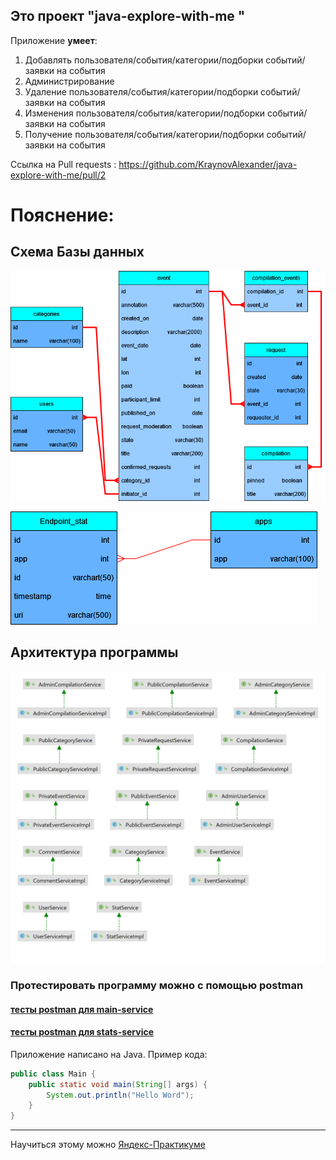 ## Это  проект "java-explore-with-me "



Приложение **умеет**:
1. Добавлять пользователя/события/категории/подборки событий/заявки на события
2. Администрирование
3. Удаление пользователя/события/категории/подборки событий/заявки на события
4. Изменения пользователя/события/категории/подборки событий/заявки на события
5. Получение пользователя/события/категории/подборки событий/заявки на события

Ссылка на  Pull requests : https://github.com/KraynovAlexander/java-explore-with-me/pull/2
# Пояснение:
## Схема Базы данных


![Схема БД](screenshot1.png)

![Схема БД](screenshot2.png)

## Архитектура программы
![архитектура программы](architecture.png)


### Протестировать программу можно с помощью postman
#### [тесты postman для main-service](postman/ewm-main-service.json)
#### [тесты postman для stats-service](postman/ewm-stat-service.json)


Приложение написано на Java. Пример кода:
```java
public class Main {
    public static void main(String[] args) {
        System.out.println("Hello Word");
    }
}

```
------
Научиться  этому можно  [Яндекс-Практикуме](https://practicum.yandex.ru/java-developer/ "Тут учат Java!")